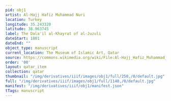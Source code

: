 ```yaml
---
pid: obj1
artist: Al-Hajj Hafiz Muhammad Nuri
location: Turkey
longitude: 35.243320
latitude: 38.963745
label: The Dala'il al-Khayrat of al-Juzuli
dateStart: 1801
dateEnd: ""
object_type: manuscript
current_location: The Museum of Islamic Art, Qatar
source: https://commons.wikimedia.org/wiki/File:Al-Hajj_Hafiz_Muhammad_Nuri,_Turkey,_1801_-_The_Dala%27il_al-Khayrat_of_al-Juzuli_-_Google_Art_Project.jpg
order: '00'
layout: qatar_item
collection: qatar
thumbnail: "/img/derivatives/iiif/images/obj1/full/250,/0/default.jpg"
full: "/img/derivatives/iiif/images/obj1/full/1140,/0/default.jpg"
manifest: "/img/derivatives/iiif/obj1/manifest.json"
tTags: manuscript
---
```

